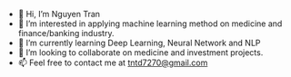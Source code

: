 - 👋 Hi, I’m Nguyen Tran
- 👀 I’m interested in applying machine learning method on medicine and finance/banking industry. 
- 🌱 I’m currently learning Deep Learning, Neural Network and NLP
- 💞️ I’m looking to collaborate on medicine and investment projects. 
- 📫 Feel free to contact me at tntd7270@gmail.com

<!---
duyentran7270/duyentran7270 is a ✨ special ✨ repository because its `README.md` (this file) appears on your GitHub profile.
You can click the Preview link to take a look at your changes.
--->
